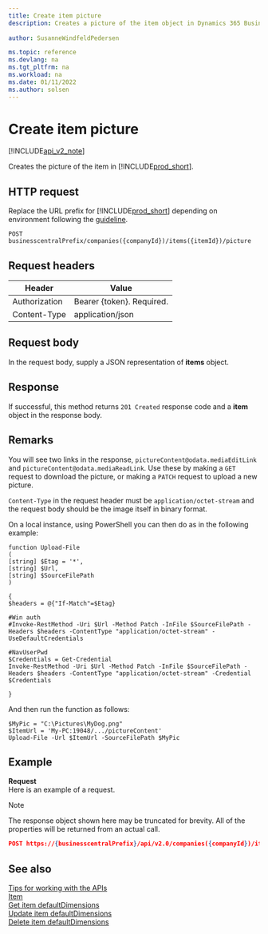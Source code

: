 ```yaml
---
title: Create item picture 
description: Creates a picture of the item object in Dynamics 365 Business Central.
 
author: SusanneWindfeldPedersen

ms.topic: reference
ms.devlang: na
ms.tgt_pltfrm: na
ms.workload: na
ms.date: 01/11/2022
ms.author: solsen
---
```


# Create item picture

[!INCLUDE[api_v2_note](../../../includes/api_v2_note.md)]

Creates the picture of the item in [!INCLUDE[prod_short](../../../includes/prod_short.md)].

## HTTP request
Replace the URL prefix for [!INCLUDE[prod_short](../../../includes/prod_short.md)] depending on environment following the [guideline](../../v2.0/endpoints-apis-for-dynamics.md).
```
POST businesscentralPrefix/companies({companyId})/items({itemId})/picture
```

## Request headers

|Header         |Value                    |
|---------------|-------------------------|
|Authorization  |Bearer {token}. Required.|
|Content-Type   |application/json         |

## Request body
In the request body, supply a JSON representation of **items** object.

## Response

If successful, this method returns ```201 Created``` response code and a **item** object in the response body.

## Remarks

You will see two links in the response, `pictureContent@odata.mediaEditLink` and `pictureContent@odata.mediaReadLink`. Use these by making a `GET` request to download the picture, or making a `PATCH` request to upload a new picture.

`Content-Type` in the request header must be `application/octet-stream` and the request body should be the image itself in binary format.

On a local instance, using PowerShell you can then do as in the following example:

```
function Upload-File
(
[string] $Etag = '*',
[string] $Url,
[string] $SourceFilePath
)

{
$headers = @{"If-Match"=$Etag}

#Win auth
#Invoke-RestMethod -Uri $Url -Method Patch -InFile $SourceFilePath -Headers $headers -ContentType "application/octet-stream" -UseDefaultCredentials

#NavUserPwd
$Credentials = Get-Credential
Invoke-RestMethod -Uri $Url -Method Patch -InFile $SourceFilePath -Headers $headers -ContentType "application/octet-stream" -Credential $Credentials

}
```

And then run the function as follows:

```
$MyPic = "C:\Pictures\MyDog.png"
$ItemUrl = 'My-PC:19048/.../pictureContent'
Upload-File -Url $ItemUrl -SourceFilePath $MyPic
```

## Example

**Request**  
Here is an example of a request.

> [!NOTE]  
> The response object shown here may be truncated for brevity. All of the properties will be returned from an actual call.

```json
POST https://{businesscentralPrefix}/api/v2.0/companies({companyId})/items({itemId})/picture
```

## See also

[Tips for working with the APIs](../../../developer/devenv-connect-apps-tips.md)  
[Item](../resources/dynamics_item.md)  
[Get item defaultDimensions](dynamics_item_get_defaultdimensions.md)  
[Update item defaultDimensions](dynamics_item_update_defaultdimensions.md)  
[Delete item defaultDimensions](dynamics_item_delete_defaultdimensions.md)  
